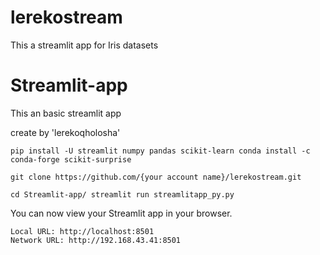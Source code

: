 # lerekostream
This a streamlit app for Iris datasets
# Streamlit-app

This an basic streamlit app

create by 'lerekoqholosha'

`pip install -U streamlit numpy pandas scikit-learn
conda install -c conda-forge scikit-surprise`

`git clone https://github.com/{your account name}/lerekostream.git`

`cd Streamlit-app/
streamlit run streamlitapp_py.py`

  You can now view your Streamlit app in your browser.

    Local URL: http://localhost:8501
    Network URL: http://192.168.43.41:8501
